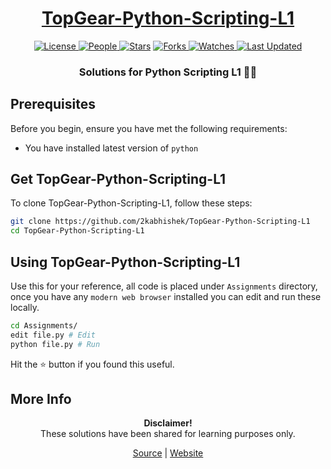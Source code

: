 <div align="center">

<h1><a href="https://2kabhishek.github.io/TopGear-Python-Scripting-L1">TopGear-Python-Scripting-L1</a></h1>

<a href="https://github.com/2KAbhishek/TopGear-Python-Scripting-L1/blob/main/LICENSE">
<img alt="License" src="https://img.shields.io/github/license/2kabhishek/TopGear-Python-Scripting-L1?style=flat&color=eee&label="> </a>

<a href="https://github.com/2KAbhishek/TopGear-Python-Scripting-L1/graphs/contributors">
<img alt="People" src="https://img.shields.io/github/contributors/2kabhishek/TopGear-Python-Scripting-L1?style=flat&color=ffaaf2&label=People"> </a>

<a href="https://github.com/2KAbhishek/TopGear-Python-Scripting-L1/stargazers">
<img alt="Stars" src="https://img.shields.io/github/stars/2kabhishek/TopGear-Python-Scripting-L1?style=flat&color=98c379&label=Stars"></a>

<a href="https://github.com/2KAbhishek/TopGear-Python-Scripting-L1/network/members">
<img alt="Forks" src="https://img.shields.io/github/forks/2kabhishek/TopGear-Python-Scripting-L1?style=flat&color=66a8e0&label=Forks"> </a>

<a href="https://github.com/2KAbhishek/TopGear-Python-Scripting-L1/watchers">
<img alt="Watches" src="https://img.shields.io/github/watchers/2kabhishek/TopGear-Python-Scripting-L1?style=flat&color=f5d08b&label=Watches"> </a>

<a href="https://github.com/2KAbhishek/TopGear-Python-Scripting-L1/pulse">
<img alt="Last Updated" src="https://img.shields.io/github/last-commit/2kabhishek/TopGear-Python-Scripting-L1?style=flat&color=e06c75&label="> </a>

<h3>Solutions for Python Scripting L1 🐍📃</h3>

</div>

## Prerequisites

Before you begin, ensure you have met the following requirements:

- You have installed latest version of `python`

## Get TopGear-Python-Scripting-L1

To clone TopGear-Python-Scripting-L1, follow these steps:

```bash
git clone https://github.com/2kabhishek/TopGear-Python-Scripting-L1
cd TopGear-Python-Scripting-L1
```

## Using TopGear-Python-Scripting-L1

Use this for your reference, all code is placed under `Assignments` directory, once you have any `modern web browser` installed you can edit and run these locally.

```bash
cd Assignments/
edit file.py # Edit
python file.py # Run
```

Hit the ⭐ button if you found this useful.

## More Info

<div align="center">

<strong>Disclaimer!</strong><br>
These solutions have been shared for learning purposes only. <br>

<a href="https://github.com/2KAbhishek/TopGear-Python-Scripting-L1">Source</a> |
<a href="https://2kabhishek.github.io/TopGear-Python-Scripting-L1">Website</a>

</div>
